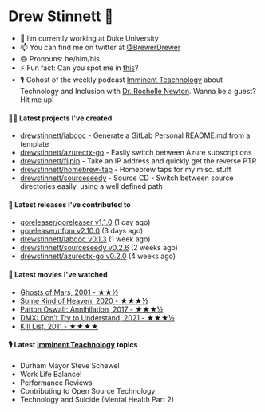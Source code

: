 
# Drew Stinnett 👋

- 🔭 I’m currently working at Duke University
- 📫 You can find me on twitter at [@BrewerDrewer](https://twitter.com/BrewerDrewer)
- 😄 Pronouns: he/him/his
- ⚡ Fun fact: Can you spot me in [this](https://www.youtube.com/watch?v=oL9WnB0qHBA)?
- 🎙 Cohost of the weekly podcast [Imminent Teachnology](https://podcast.imminentteachnology.com/) about Technology and Inclusion with [Dr. Rochelle Newton](https://www.linkedin.com/in/drrochellenewton/). Wanna be a guest? Hit me up!

#### 👨‍💻 Latest projects I've created
- [drewstinnett/labdoc](https://github.com/drewstinnett/labdoc) - Generate a GitLab Personal README.md from a template
- [drewstinnett/azurectx-go](https://github.com/drewstinnett/azurectx-go) - Easily switch between Azure subscriptions
- [drewstinnett/flipip](https://github.com/drewstinnett/flipip) - Take an IP address and quickly get the reverse PTR
- [drewstinnett/homebrew-tap](https://github.com/drewstinnett/homebrew-tap) - Homebrew taps for my misc. stuff
- [drewstinnett/sourceseedy](https://github.com/drewstinnett/sourceseedy) - Source CD - Switch between source directories easily, using a well defined path

#### 🚀 Latest releases I've contributed to
- [goreleaser/goreleaser v1.1.0](https://github.com/goreleaser/goreleaser/releases/tag/v1.1.0) (1 day ago)
- [goreleaser/nfpm v2.10.0](https://github.com/goreleaser/nfpm/releases/tag/v2.10.0) (3 days ago)
- [drewstinnett/labdoc v0.1.3](https://github.com/drewstinnett/labdoc/releases/tag/v0.1.3) (1 week ago)
- [drewstinnett/sourceseedy v0.2.6](https://github.com/drewstinnett/sourceseedy/releases/tag/v0.2.6) (2 weeks ago)
- [drewstinnett/azurectx-go v0.2.0](https://github.com/drewstinnett/azurectx-go/releases/tag/v0.2.0) (4 weeks ago)

#### 🍿 Latest movies I've watched
- [Ghosts of Mars, 2001 - ★★½](https://letterboxd.com/mondodrew/film/ghosts-of-mars/)
- [Some Kind of Heaven, 2020 - ★★★½](https://letterboxd.com/mondodrew/film/some-kind-of-heaven/)
- [Patton Oswalt: Annihilation, 2017 - ★★★½](https://letterboxd.com/mondodrew/film/patton-oswalt-annihilation/)
- [DMX: Don&#39;t Try to Understand, 2021 - ★★★½](https://letterboxd.com/mondodrew/film/dmx-dont-try-to-understand/)
- [Kill List, 2011 - ★★★★](https://letterboxd.com/mondodrew/film/kill-list/)

#### 🎙 Latest [Imminent Teachnology](https://podcast.imminentteachnology.com/) topics
- Durham Mayor Steve Schewel
- Work Life Balance!
- Performance Reviews
- Contributing to Open Source Technology
- Technology and Suicide (Mental Health Part 2)